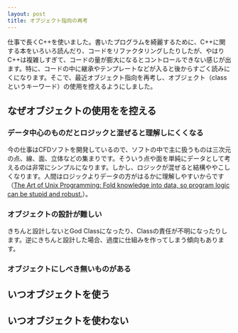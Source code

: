 ```yaml
---
layout: post
title: オブジェクト指向の再考
---
```

仕事で長くC++を使いました。書いたプログラムを綺麗するために、C++に関する本をいろいろ読んだり、コードをリファクタリングしたりしたが、やはりC++は複雑しすぎて、コードの量が膨大になるとコントロールできない感じが出ます。特に、コードの中に継承やテンプレートなどが入ると後からすごく読みにくになります。そこで、最近オブジェクト指向を再考し、オブジェクト（classというキーワード）の使用を控えるようにしました。

## なぜオブジェクトの使用をを控える
### データ中心のものだとロジックと混ぜると理解しにくくなる
今の仕事はCFDソフトを開発しているので、ソフトの中で主に扱うものは三次元の点、線、面、立体などの集まりです。そういう点や面を単純にデータとして考えるのは非常にシンプルになります。しかし、ロジックが混ぜると結構ややこしくなります。人間はロジックよりデータの方がはるかに理解しやすいからです（[The Art of Unix Programming: Fold knowledge into data, so program logic can be stupid and robust.](http://www.faqs.org/docs/artu/ch01s06.html#id2878263)）。

### オブジェクトの設計が難しい
きちんと設計しないとGod Classになったり、Classの責任が不明になったりします。逆にきちんと設計した場合、過度に仕組みを作ってしまう傾向もあります。

### オブジェクトにしべき無いものがある

## いつオブジェクトを使う

## いつオブジェクトを使わない

